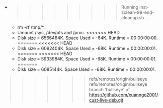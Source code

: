 * >>>>>>>>> Running inst-zclean-99-end-cleanup.sh ...
  * rm -rf /tmp/*.
  * Umount /sys, /dev/pts and /proc.
<<<<<<< HEAD
  * Disk size = 6566464K. Space Used = -64K. Runtime = 00:00:00:00.
=======
<<<<<<< HEAD
  * Disk size = 6092404K. Space Used = -68K. Runtime = 00:00:00:01.
=======
<<<<<<< HEAD
  * Disk size = 5933984K. Space Used = -68K. Runtime = 00:00:00:01.
=======
  * Disk size = 6085144K. Space Used = -68K. Runtime = 00:00:00:01.
>>>>>>> refs/remotes/origin/bullseye
>>>>>>> refs/remotes/origin/bullseye
>>>>>>> branch 'bullseye' of https://github.com/xuanngo2001/cust-live-deb.git

